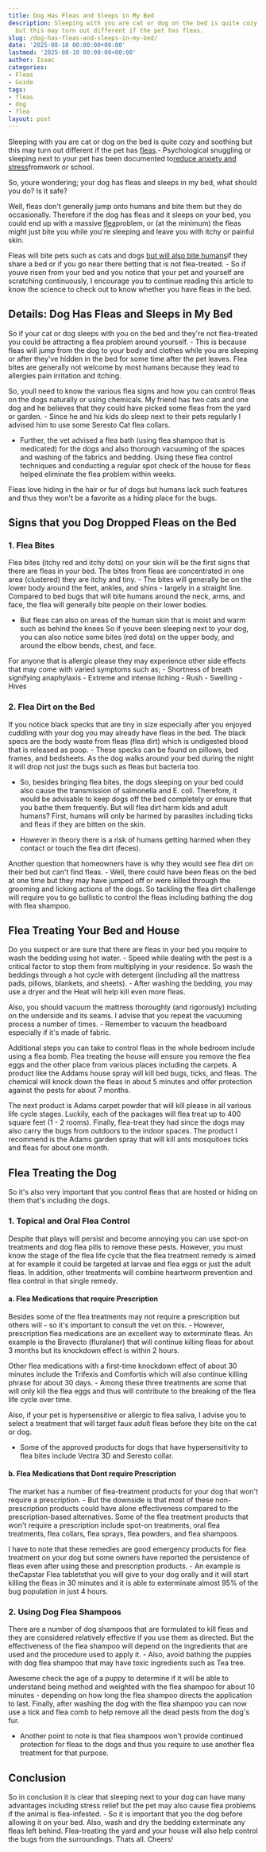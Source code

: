 ```yaml
---
title: Dog Has Fleas and Sleeps in My Bed
description: Sleeping with you are cat or dog on the bed is quite cozy and soothing
  but this may turn out different if the pet has fleas.
slug: /dog-has-fleas-and-sleeps-in-my-bed/
date: '2025-08-10 00:00:00+00:00'
lastmod: '2025-08-10 00:00:00+00:00'
author: Isaac
categories:
- Fleas
- Guide
tags:
- fleas
- dog
- flea
layout: post
---
```

Sleeping with you are cat or dog on the bed is quite cozy and soothing but this may turn out different if the pet has [fleas](https://pestpolicy.com/can-dog-fleas-transfer-to-humans/).- Psychological snuggling or sleeping next to your pet has been documented to[reduce anxiety and stress](https://www.sleepassociation.org/sleep-news/pets-may-help-you-sleep-better/)fromwork or school.

So, youre wondering; your dog has fleas and sleeps in my bed, what should you do? Is it safe?

Well, fleas don't generally jump onto humans and bite them but they do occasionally. Therefore if the dog has fleas and it sleeps on your bed, you could end up with a massive [flea](https://pestpolicy.com/how-to-tell-if-your-dog-has-fleas/)problem, or (at the minimum) the fleas might just bite you while you're sleeping and leave you with itchy or painful skin.

Fleas will bite pets such as cats and dogs [but will also bite humans](https://pestpolicy.com/can-dog-fleas-transfer-to-humans/)if they share a bed or if you go near there betting that is not flea-treated. - So if youve risen from your bed and you notice that your pet and yourself are scratching continuously, I encourage you to continue reading this article to know the science to check out to know whether you have fleas in the bed.

##  Details: Dog Has Fleas and Sleeps in My Bed

So if your cat or dog sleeps with you on the bed and they're not flea-treated you could be attracting a flea problem around yourself. - This is because fleas will jump from the dog to your body and clothes while you are sleeping or after they've hidden in the bed for some time after the pet leaves. Flea bites are generally not welcome by most humans because they lead to allergies pain irritation and itching.

So, youll need to know the various flea signs and how you can control fleas on the dogs naturally or using chemicals. My friend has two cats and one dog and he believes that they could have picked some fleas from the yard or garden. - Since he and his kids do sleep next to their pets regularly I advised him to use some Seresto Cat flea collars.

- Further, the vet advised a flea bath (using flea shampoo that is medicated) for the dogs and also thorough vacuuming of the spaces and washing of the fabrics and bedding. Using these flea control techniques and conducting a regular spot check of the house for fleas helped eliminate the flea problem within weeks.

Fleas love hiding in the hair or fur of dogs but humans lack such features and thus they won't be a favorite as a hiding place for the bugs.

##  Signs that you Dog Dropped Fleas on the Bed

###  1. Flea Bites

Flea bites (itchy red and itchy dots) on your skin will be the first signs that there are fleas in your bed. The bites from fleas are concentrated in one area (clustered) they are itchy and tiny. - The bites will generally be on the lower body around the feet, ankles, and shins - largely in a straight line. Compared to bed bugs that will bite humans around the neck, arms, and face, the flea will generally bite people on their lower bodies.

- But fleas can also on areas of the human skin that is moist and warm such as behind the knees So if youve been sleeping next to your dog, you can also notice some bites (red dots) on the upper body, and around the elbow bends, chest, and face.

For anyone that is allergic please they may experience other side effects that may come with varied symptoms such as; - Shortness of breath signifying anaphylaxis - Extreme and intense itching - Rush - Swelling - Hives

###  2. Flea Dirt on the Bed

If you notice black specks that are tiny in size especially after you enjoyed cuddling with your dog you may already have fleas in the bed. The black specs are the body waste from fleas (flea dirt) which is undigested blood that is released as poop. - These specks can be found on pillows, bed frames, and bedsheets. As the dog walks around your bed during the night it will drop not just the bugs such as fleas but bacteria too.

- So, besides bringing flea bites, the dogs sleeping on your bed could also cause the transmission of salmonella and E. coli. Therefore, it would be advisable to keep dogs off the bed completely or ensure that you bathe them frequently. But will flea dirt harm kids and adult humans? First, humans will only be harmed by parasites including ticks and fleas if they are bitten on the skin.

- However in theory there is a risk of humans getting harmed when they contact or touch the flea dirt (feces).

Another question that homeowners have is why they would see flea dirt on their bed but can't find fleas. - Well, there could have been fleas on the bed at one time but they may have jumped off or were killed through the grooming and licking actions of the dogs. So tackling the flea dirt challenge will require you to go ballistic to control the fleas including bathing the dog with flea shampoo.

##  Flea Treating Your Bed and House

Do you suspect or are sure that there are fleas in your bed you require to wash the bedding using hot water. - Speed while dealing with the pest is a critical factor to stop them from multiplying in your residence. So wash the beddings through a hot cycle with detergent (including all the mattress pads, pillows, blankets, and sheets). - After washing the bedding, you may use a dryer and the Heat will help kill even more fleas.

Also, you should vacuum the mattress thoroughly (and rigorously) including on the underside and its seams. I advise that you repeat the vacuuming process a number of times. - Remember to vacuum the headboard especially if it's made of fabric.

Additional steps you can take to control fleas in the whole bedroom include using a flea bomb. Flea treating the house will ensure you remove the flea eggs and the other place from various places including the carpets. A product like the Addams house spray will kill bed bugs, ticks, and fleas. The chemical will knock down the fleas in about 5 minutes and offer protection against the pests for about 7 months.

The next product is Adams carpet powder that will kill please in all various life cycle stages. Luckily, each of the packages will flea treat up to 400 square feet (1 - 2 rooms). Finally, flea-treat they had since the dogs may also carry the bugs from outdoors to the indoor spaces. The product I recommend is the Adams garden spray that will kill ants mosquitoes ticks and fleas for about one month.

##  Flea Treating the Dog

So it's also very important that you control fleas that are hosted or hiding on them that's including the dogs.

###  1. Topical and Oral Flea Control

Despite that plays will persist and become annoying you can use spot-on treatments and dog flea pills to remove these pests. However, you must know the stage of the flea life cycle that the flea treatment remedy is aimed at for example it could be targeted at larvae and flea eggs or just the adult fleas. In addition, other treatments will combine heartworm prevention and flea control in that single remedy.

####  a. Flea Medications that require Prescription

Besides some of the flea treatments may not require a prescription but others will - so it's important to consult the vet on this. - However, prescription flea medications are an excellent way to exterminate fleas. An example is the Bravecto (fluralaner) that will continue killing fleas for about 3 months but its knockdown effect is within 2 hours.

Other flea medications with a first-time knockdown effect of about 30 minutes include the Trifexis and Comfortis which will also continue killing phrase for about 30 days. - Among these three treatments are some that will only kill the flea eggs and thus will contribute to the breaking of the flea life cycle over time.

Also, if your pet is hypersensitive or allergic to flea saliva, I advise you to select a treatment that will target faux adult fleas before they bite on the cat or dog.

- Some of the approved products for dogs that have hypersensitivity to flea bites include Vectra 3D and Seresto collar.

####  b. Flea Medications that Dont require Prescription

The market has a number of flea-treatment products for your dog that won't require a prescription. - But the downside is that most of these non-prescription products could have alone effectiveness compared to the prescription-based alternatives. Some of the flea treatment products that won't require a prescription include spot-on treatments, oral flea treatments, flea collars, flea sprays, flea powders, and flea shampoos.

I have to note that these remedies are good emergency products for flea treatment on your dog but some owners have reported the persistence of fleas even after using these and prescription products. - An example is theCapstar Flea tabletsthat you will give to your dog orally and it will start killing the fleas in 30 minutes and it is able to exterminate almost 95% of the bug population in just 4 hours.

###  2. Using Dog Flea Shampoos

There are a number of dog shampoos that are formulated to kill fleas and they are considered relatively effective if you use them as directed. But the effectiveness of the flea shampoo will depend on the ingredients that are used and the procedure used to apply it. - Also, avoid bathing the puppies with dog flea shampoo that may have toxic ingredients such as Tea tree.

Awesome check the age of a puppy to determine if it will be able to understand being method and weighted with the flea shampoo for about 10 minutes - depending on how long the flea shampoo directs the application to last. Finally, after washing the dog with the flea shampoo you can now use a tick and flea comb to help remove all the dead pests from the dog's fur.

- Another point to note is that flea shampoos won't provide continued protection for fleas to the dogs and thus you require to use another flea treatment for that purpose.

##  Conclusion

So in conclusion it is clear that sleeping next to your dog can have many advantages including stress relief but the pet may also cause flea problems if the animal is flea-infested. - So it is important that you the dog before allowing it on your bed. Also, wash and dry the bedding exterminate any fleas left behind. Flea-treating the yard and your house will also help control the bugs from the surroundings. Thats all. Cheers!
